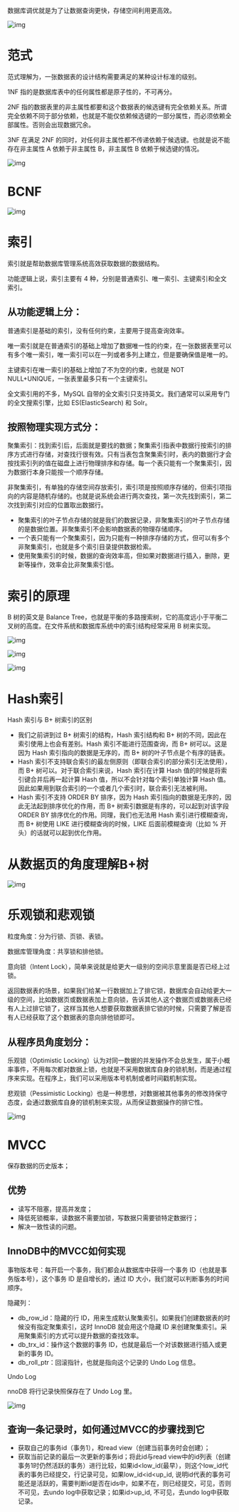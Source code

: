 数据库调优就是为了让数据查询更快，存储空间利用更高效。

![img](https://static001.geekbang.org/resource/image/d3/b0/d3bc10314c3532f053304a00765183b0.jpg?wh=2408*2313)

# 范式

范式理解为，一张数据表的设计结构需要满足的某种设计标准的级别。

1NF 指的是数据库表中的任何属性都是原子性的，不可再分。

2NF 指的数据表里的非主属性都要和这个数据表的候选键有完全依赖关系。所谓完全依赖不同于部分依赖，也就是不能仅依赖候选键的一部分属性，而必须依赖全部属性。否则会出现数据冗余。

3NF 在满足 2NF 的同时，对任何非主属性都不传递依赖于候选键。也就是说不能存在非主属性 A 依赖于非主属性 B，非主属性 B 依赖于候选键的情况。

![img](https://static001.geekbang.org/resource/image/e7/11/e775113e733020a7810196afd4f58711.jpg?wh=3341*1778)

# BCNF

![img](https://static001.geekbang.org/resource/image/ac/fb/acbb07c269c85683cc981c7f677d32fb.jpg?wh=3341*1521)

# 索引

索引就是帮助数据库管理系统高效获取数据的数据结构。

功能逻辑上说，索引主要有 4 种，分别是普通索引、唯一索引、主键索引和全文索引。

## 从功能逻辑上分：

普通索引是基础的索引，没有任何约束，主要用于提高查询效率。

唯一索引就是在普通索引的基础上增加了数据唯一性的约束，在一张数据表里可以有多个唯一索引，唯一索引可以在一列或者多列上建立，但是要确保值是唯一的。

主键索引在唯一索引的基础上增加了不为空的约束，也就是 NOT NULL+UNIQUE，一张表里最多只有一个主键索引。

全文索引用的不多，MySQL 自带的全文索引只支持英文。我们通常可以采用专门的全文搜索引擎，比如 ES(ElasticSearch) 和 Solr。

## 按照物理实现方式分：

聚集索引：找到索引后，后面就是要找的数据；聚集索引指表中数据行按索引的排序方式进行存储，对查找行很有效。只有当表包含聚集索引时，表内的数据行才会按找索引列的值在磁盘上进行物理排序和存储。每一个表只能有一个聚集索引，因为数据行本身只能按一个顺序存储。

非聚集索引，有单独的存储空间存放索引，索引项是按照顺序存储的，但索引项指向的内容是随机存储的。也就是说系统会进行两次查找，第一次先找到索引，第二次找到索引对应的位置取出数据行。

- 聚集索引的叶子节点存储的就是我们的数据记录，非聚集索引的叶子节点存储的是数据位置。非聚集索引不会影响数据表的物理存储顺序。
- 一个表只能有一个聚集索引，因为只能有一种排序存储的方式，但可以有多个非聚集索引，也就是多个索引目录提供数据检索。
- 使用聚集索引的时候，数据的查询效率高，但如果对数据进行插入，删除，更新等操作，效率会比非聚集索引低。

# 索引的原理

B 树的英文是 Balance Tree，也就是平衡的多路搜索树，它的高度远小于平衡二叉树的高度。在文件系统和数据库系统中的索引结构经常采用 B 树来实现。

![img](https://static001.geekbang.org/resource/image/18/44/18031c20f9a4be3e858743ed99f3c144.jpg?wh=1176*518)

![img](https://static001.geekbang.org/resource/image/55/32/551171d94a69fbbfc00889f8b1f45932.jpg?wh=1002*674) 

![img](https://static001.geekbang.org/resource/image/92/90/922bfe97e007d24f4467f5af4e1a0790.jpg?wh=2766*2313)

# Hash索引

Hash 索引与 B+ 树索引的区别

- 我们之前讲到过 B+ 树索引的结构，Hash 索引结构和 B+ 树的不同，因此在索引使用上也会有差别。Hash 索引不能进行范围查询，而 B+ 树可以。这是因为 Hash 索引指向的数据是无序的，而 B+ 树的叶子节点是个有序的链表。
- Hash 索引不支持联合索引的最左侧原则（即联合索引的部分索引无法使用），而 B+ 树可以。对于联合索引来说，Hash 索引在计算 Hash 值的时候是将索引键合并后再一起计算 Hash 值，所以不会针对每个索引单独计算 Hash 值。因此如果用到联合索引的一个或者几个索引时，联合索引无法被利用。
- Hash 索引不支持 ORDER BY 排序，因为 Hash 索引指向的数据是无序的，因此无法起到排序优化的作用，而 B+ 树索引数据是有序的，可以起到对该字段 ORDER BY 排序优化的作用。同理，我们也无法用 Hash 索引进行模糊查询，而 B+ 树使用 LIKE 进行模糊查询的时候，LIKE 后面前模糊查询（比如 % 开头）的话就可以起到优化作用。

# 从数据页的角度理解B+树

![img](https://static001.geekbang.org/resource/image/c1/74/c127149aad62be7a1ee2c366757a2e74.jpg?wh=2272*2313)

# 乐观锁和悲观锁

粒度角度：分为行锁、页锁、表锁。

数据库管理角度：共享锁和排他锁。

意向锁（Intent Lock），简单来说就是给更大一级别的空间示意里面是否已经上过锁。

返回数据表的场景，如果我们给某一行数据加上了排它锁，数据库会自动给更大一级的空间，比如数据页或数据表加上意向锁，告诉其他人这个数据页或数据表已经有人上过排它锁了，这样当其他人想要获取数据表排它锁的时候，只需要了解是否有人已经获取了这个数据表的意向排他锁即可。

## 从程序员角度划分：

乐观锁（Optimistic Locking）认为对同一数据的并发操作不会总发生，属于小概率事件，不用每次都对数据上锁，也就是不采用数据库自身的锁机制，而是通过程序来实现。在程序上，我们可以采用版本号机制或者时间戳机制实现。

悲观锁（Pessimistic Locking）也是一种思想，对数据被其他事务的修改持保守态度，会通过数据库自身的锁机制来实现，从而保证数据操作的排它性。

![img](https://static001.geekbang.org/resource/image/97/7f/9794e3a155edbf8d7b68a7ff8910fc7f.jpg?wh=3011*2313)

# MVCC

保存数据的历史版本；

## 优势

- 读写不阻塞，提高并发度；
- 降低死锁概率，读数据不需要加锁，写数据只需要锁特定数据行；
- 解决一致性读的问题。

## InnoDB中的MVCC如何实现

事物版本号：每开启一个事务，我们都会从数据库中获得一个事务 ID（也就是事务版本号），这个事务 ID 是自增长的，通过 ID 大小，我们就可以判断事务的时间顺序。

隐藏列：

- db_row_id：隐藏的行 ID，用来生成默认聚集索引。如果我们创建数据表的时候没有指定聚集索引，这时 InnoDB 就会用这个隐藏 ID 来创建聚集索引。采用聚集索引的方式可以提升数据的查找效率。
- db_trx_id：操作这个数据的事务 ID，也就是最后一个对该数据进行插入或更新的事务 ID。
- db_roll_ptr：回滚指针，也就是指向这个记录的 Undo Log 信息。

Undo Log

nnoDB 将行记录快照保存在了 Undo Log 里。

![img](https://static001.geekbang.org/resource/image/47/81/4799c77b8cdfda50e49a391fea727281.png?wh=838*538)

## 查询一条记录时，如何通过MVCC的步骤找到它

- 获取自己的事务id（事务1），和read view（创建当前事务时会创建）；
- 获取当前记录的最后一次更新的事务id；将此id与read view中的id列表（创建事务1时仍然活跃的事务）进行比较，如果id<low_id(最早），则这个low_id代表的事务已经提交，行记录可见，如果low_id<id<up_id, 说明id代表的事务可能还是活跃的，需要判断id是否在ids中，如果不在，则已经提交，可见，否则不可见，去undo log中获取记录；如果id>up_id, 不可见，去undo log中获取记录。